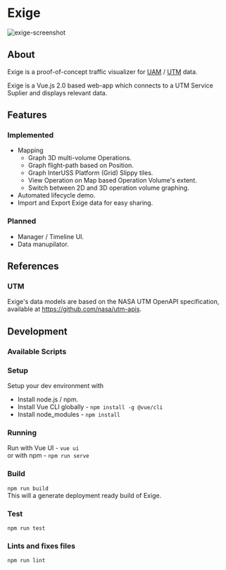 # Exige

![exige-screenshot](https://github.com/arkits/exige/blob/master/img/main.png?raw=true)

## About

Exige is a proof-of-concept traffic visualizer for [UAM](https://www.nasa.gov/uamgc) / [UTM](https://utm.arc.nasa.gov/index.shtml) data. 

Exige is a Vue.js 2.0 based web-app which connects to a UTM Service Suplier and displays relevant data. 

## Features

### Implemented
- Mapping
  - Graph 3D multi-volume Operations.
  - Graph flight-path based on Position.
  - Graph InterUSS Platform (Grid) Slippy tiles.
  - View Operation on Map based Operation Volume's extent.
  - Switch between 2D and 3D operation volume graphing.
- Automated lifecycle demo.
- Import and Export Exige data for easy sharing.

### Planned
- Manager / Timeline UI.
- Data manupilator.

## References

### UTM

Exige's data models are based on the NASA UTM OpenAPI specification, available at https://github.com/nasa/utm-apis.

## Development

### Available Scripts

### Setup

Setup your dev environment with  
- Install node.js / npm.
- Install Vue CLI globally - `npm install -g @vue/cli`  
- Install node_modules - `npm install`

### Running 

Run with Vue UI - `vue ui`   
or with npm -  `npm run serve`

### Build    
`npm run build`  
This will a generate deployment ready build of Exige.

### Test  
`npm run test`

### Lints and fixes files  
`npm run lint`
